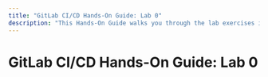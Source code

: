 ```yaml
---
title: "GitLab CI/CD Hands-On Guide: Lab 0"
description: "This Hands-On Guide walks you through the lab exercises in the GitLab CI/CD course."
---
```


# GitLab CI/CD Hands-On Guide: Lab 0
